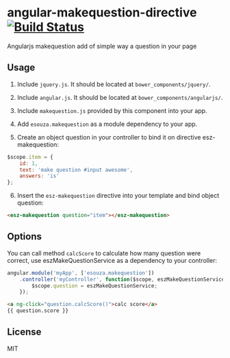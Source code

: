 # angular-makequestion-directive [![Build Status](https://travis-ci.org/emersonjsouza/angular-makequestion-directive.png)](https://travis-ci.org/emersonjsouza/angular-makequestion-directive)

Angularjs makequestion add of simple way a question in your page

## Usage
1. Include `jquery.js`. It should be located at `bower_components/jquery/`.
2. Include `angular.js`. It should be located at `bower_components/angularjs/`.
3. Include `makequestion.js` provided by this component into your app.
4. Add `esouza.makequestion` as a module dependency to your app.

5. Create an object question in your controller to bind it on directive esz-makequestion:

```javascript
$scope.item = {
	id: 1,
	text: 'make question #input awesome',
	answers: 'is'
};
```

6. Insert the `esz-makequestion` directive into your template and bind object question:

```html
<esz-makequestion question="item"></esz-makequestion>
```
## Options

You can call method `calcScore` to calculate how many question were correct, use eszMakeQuestionService as a dependency to your controller:

```javascript
angular.module('myApp', ['esouza.makequestion'])
	.controller('myController', function($scope, eszMakeQuestionService) {
		$scope.question = eszMakeQuestionService;
	});
```

```html
<a ng-click="question.calcScore()">calc score</a>
{{ question.score }}
```


## License
MIT
